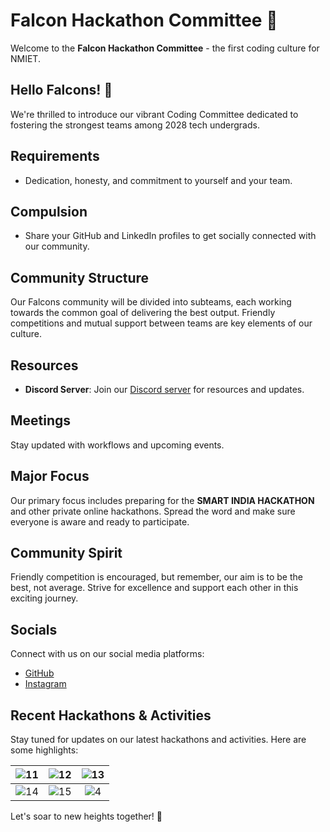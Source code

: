 # Falcon Hackathon Committee 🚀

Welcome to the **Falcon Hackathon Committee** - the first coding culture for NMIET.

## Hello Falcons! 🦅
We're thrilled to introduce our vibrant Coding Committee dedicated to fostering the strongest teams among 2028 tech undergrads.



## Requirements
- Dedication, honesty, and commitment to yourself and your team.

## Compulsion
- Share your GitHub and LinkedIn profiles to get socially connected with our community.

## Community Structure
Our Falcons community will be divided into subteams, each working towards the common goal of delivering the best output. Friendly competitions and mutual support between teams are key elements of our culture.


## Resources
- **Discord Server**: Join our [Discord server](https://discord.gg/zahut5WTTf) for resources and updates.

## Meetings
Stay updated with workflows and upcoming events.

## Major Focus
Our primary focus includes preparing for the **SMART INDIA HACKATHON** and other private online hackathons. Spread the word and make sure everyone is aware and ready to participate.

## Community Spirit
Friendly competition is encouraged, but remember, our aim is to be the best, not average. Strive for excellence and support each other in this exciting journey.

## Socials
Connect with us on our social media platforms:
- [GitHub](https://github.com/Falcon-s-Hackathon-Community)
- [Instagram](https://www.instagram.com/thefalcons.in_/)

## Recent Hackathons & Activities
Stay tuned for updates on our latest hackathons and activities. 
Here are some highlights:

| ![11](https://github.com/user-attachments/assets/97223715-5672-4bfd-b68c-c160b8bdc737) | ![12](https://github.com/user-attachments/assets/c7d09ce6-8462-4927-aaf8-80ac188a3a17) | ![13](https://github.com/user-attachments/assets/80f53d8a-1de2-4df7-bdb5-ea3185470d3a) |
|:---:|:---:|:---:|
| ![14](https://github.com/user-attachments/assets/28402b16-5593-4806-81a0-afa965d565e1) | ![15](https://github.com/user-attachments/assets/74f18edd-1a2f-4bc7-a7bf-9c16e47202e6) | ![4](https://github.com/user-attachments/assets/f1c0564c-c7e3-49ea-b009-0de0d1bd738d) |



Let's soar to new heights together! 🦅
